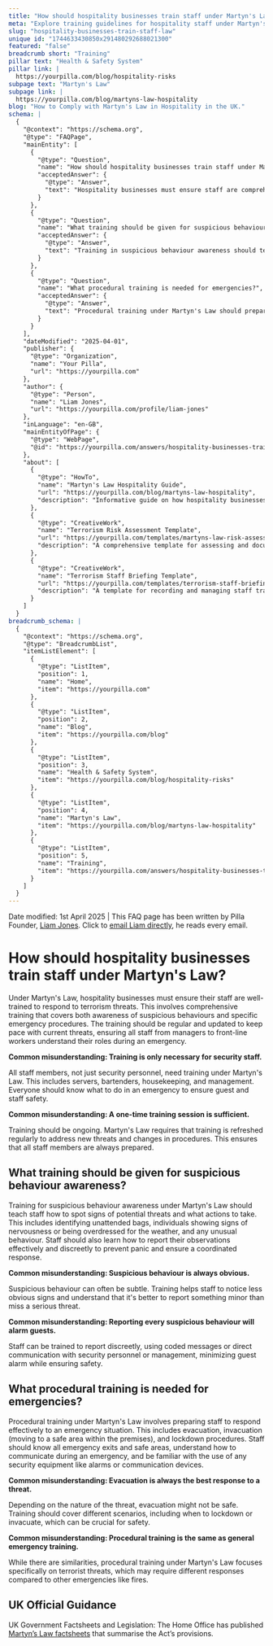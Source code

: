 ```yaml
---
title: "How should hospitality businesses train staff under Martyn's Law?"
meta: "Explore training guidelines for hospitality staff under Martyn's Law, focusing on suspicious behaviour awareness and emergency procedures."
slug: "hospitality-businesses-train-staff-law"
unique id: "1744633430850x291480292688021300"
featured: "false"
breadcrumb short: "Training"
pillar text: "Health & Safety System"
pillar link: |
  https://yourpilla.com/blog/hospitality-risks
subpage text: "Martyn's Law"
subpage link: |
  https://yourpilla.com/blog/martyns-law-hospitality
blog: "How to Comply with Martyn's Law in Hospitality in the UK."
schema: |
  {
    "@context": "https://schema.org",
    "@type": "FAQPage",
    "mainEntity": [
      {
        "@type": "Question",
        "name": "How should hospitality businesses train staff under Martyn's Law?",
        "acceptedAnswer": {
          "@type": "Answer",
          "text": "Hospitality businesses must ensure staff are comprehensively trained to respond to terrorism threats under Martyn's Law. This training should cover awareness of suspicious behaviours and specific emergency procedures. It must include all staff, from managers to front-line workers, and should be updated regularly to address current threats. Continuous training is essential to ensure staff fully understand their roles during an emergency."
        }
      },
      {
        "@type": "Question",
        "name": "What training should be given for suspicious behaviour awareness?",
        "acceptedAnswer": {
          "@type": "Answer",
          "text": "Training in suspicious behaviour awareness should teach staff to identify signs of potential threats, such as unattended bags, signs of nervousness, being overdressed for the weather, or other unusual behaviours. Staff should learn effective and discreet methods to report these observations. This helps prevent panic and ensures a coordinated response, keeping both guests and staff safe."
        }
      },
      {
        "@type": "Question",
        "name": "What procedural training is needed for emergencies?",
        "acceptedAnswer": {
          "@type": "Answer",
          "text": "Procedural training under Martyn's Law should prepare staff to effectively respond to terrorist threat emergencies. This includes knowing evacuation, invacuation, and lockdown procedures, being familiar with emergency exits and safe areas, understanding how to communicate during an emergency, and being trained in the use of security equipment like alarms or communication devices. Different situations may necessitate differing responses, such as deciding when to evacuate or lockdown for safety."
        }
      }
    ],
    "dateModified": "2025-04-01",
    "publisher": {
      "@type": "Organization",
      "name": "Your Pilla",
      "url": "https://yourpilla.com"
    },
    "author": {
      "@type": "Person",
      "name": "Liam Jones",
      "url": "https://yourpilla.com/profile/liam-jones"
    },
    "inLanguage": "en-GB",
    "mainEntityOfPage": {
      "@type": "WebPage",
      "@id": "https://yourpilla.com/answers/hospitality-businesses-train-staff-law"
    },
    "about": [
      {
        "@type": "HowTo",
        "name": "Martyn's Law Hospitality Guide",
        "url": "https://yourpilla.com/blog/martyns-law-hospitality",
        "description": "Informative guide on how hospitality businesses can comply with Martyn's Law, including staff training and safety preparations."
      },
      {
        "@type": "CreativeWork",
        "name": "Terrorism Risk Assessment Template",
        "url": "https://yourpilla.com/templates/martyns-law-risk-assessment",
        "description": "A comprehensive template for assessing and documenting terrorism risks under Martyn's Law."
      },
      {
        "@type": "CreativeWork",
        "name": "Terrorism Staff Briefing Template",
        "url": "https://yourpilla.com/templates/terrorism-staff-briefing",
        "description": "A template for recording and managing staff training on terrorism threats and responses as required by Martyn's Law."
      }
    ]
  }
breadcrumb_schema: |
  {
    "@context": "https://schema.org",
    "@type": "BreadcrumbList",
    "itemListElement": [
      {
        "@type": "ListItem",
        "position": 1,
        "name": "Home",
        "item": "https://yourpilla.com"
      },
      {
        "@type": "ListItem",
        "position": 2,
        "name": "Blog",
        "item": "https://yourpilla.com/blog"
      },
      {
        "@type": "ListItem",
        "position": 3,
        "name": "Health & Safety System",
        "item": "https://yourpilla.com/blog/hospitality-risks"
      },
      {
        "@type": "ListItem",
        "position": 4,
        "name": "Martyn's Law",
        "item": "https://yourpilla.com/blog/martyns-law-hospitality"
      },
      {
        "@type": "ListItem",
        "position": 5,
        "name": "Training",
        "item": "https://yourpilla.com/answers/hospitality-businesses-train-staff-law"
      }
    ]
  }
---
```


Date modified: 1st April 2025 | This FAQ page has been written by Pilla Founder, [Liam Jones](https://yourpilla.com/profile/liam-jones). Click to [email Liam directly](https://mailto:liam@yourpilla.com), he reads every email.

# How should hospitality businesses train staff under Martyn's Law?

Under Martyn's Law, hospitality businesses must ensure their staff are well-trained to respond to terrorism threats. This involves comprehensive training that covers both awareness of suspicious behaviours and specific emergency procedures. The training should be regular and updated to keep pace with current threats, ensuring all staff from managers to front-line workers understand their roles during an emergency.

**Common misunderstanding: Training is only necessary for security staff.**

All staff members, not just security personnel, need training under Martyn's Law. This includes servers, bartenders, housekeeping, and management. Everyone should know what to do in an emergency to ensure guest and staff safety.

**Common misunderstanding: A one-time training session is sufficient.**

Training should be ongoing. Martyn's Law requires that training is refreshed regularly to address new threats and changes in procedures. This ensures that all staff members are always prepared.

## What training should be given for suspicious behaviour awareness?

Training for suspicious behaviour awareness under Martyn's Law should teach staff how to spot signs of potential threats and what actions to take. This includes identifying unattended bags, individuals showing signs of nervousness or being overdressed for the weather, and any unusual behaviour. Staff should also learn how to report their observations effectively and discreetly to prevent panic and ensure a coordinated response.

**Common misunderstanding: Suspicious behaviour is always obvious.**

Suspicious behaviour can often be subtle. Training helps staff to notice less obvious signs and understand that it's better to report something minor than miss a serious threat.

**Common misunderstanding: Reporting every suspicious behaviour will alarm guests.**

Staff can be trained to report discreetly, using coded messages or direct communication with security personnel or management, minimizing guest alarm while ensuring safety.

## What procedural training is needed for emergencies?

Procedural training under Martyn's Law involves preparing staff to respond effectively to an emergency situation. This includes evacuation, invacuation (moving to a safe area within the premises), and lockdown procedures. Staff should know all emergency exits and safe areas, understand how to communicate during an emergency, and be familiar with the use of any security equipment like alarms or communication devices.

**Common misunderstanding: Evacuation is always the best response to a threat.**

Depending on the nature of the threat, evacuation might not be safe. Training should cover different scenarios, including when to lockdown or invacuate, which can be crucial for safety.

**Common misunderstanding: Procedural training is the same as general emergency training.**

While there are similarities, procedural training under Martyn's Law focuses specifically on terrorist threats, which may require different responses compared to other emergencies like fires.

## UK Official Guidance

UK Government Factsheets and Legislation: The Home Office has published [Martyn’s Law factsheets](https://homeofficemedia.blog.gov.uk/2023/12/06/martyns-law-factsheets/) that summarise the Act’s provisions.